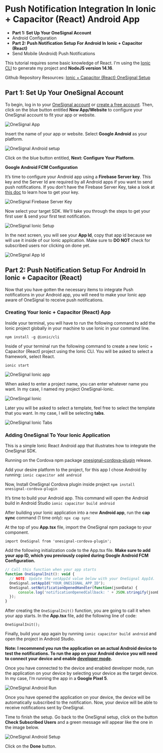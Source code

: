 # Push Notification Integration In Ionic + Capacitor (React) Android App

- **Part 1: Set Up Your OneSignal Account**
- Android Configuration
- **Part 2: Push Notification Setup For Android In Ionic + Capacitor (React)**
- Send Mobile (Android) Push Notifications

This tutorial requires some basic knowledge of React. I'm using the [Ionic CLI](https://ionicframework.com/docs/cli) to generate my project and **NodeJS version 14.16**.

Github Repository Resources: [Ionic + Capacitor (React) OneSignal Setup](https://github.com/OneSignalDevelopers/OneSignal-Ionic-Capacitor-React-Android-Sample)

## Part 1: Set Up Your OneSignal Account

To begin, log in to your [OneSignal account](https://onesignal.com/) or [create a free account](https://app.onesignal.com/signup). Then, click on the blue button entitled **New App/Website** to configure your OneSignal account to fit your app or website.

![OneSignal App](https://lh5.googleusercontent.com/Ebl1JmOEJM1HyO4yq_XHLlh9Db6XcOSLmu0BGhj5ja08nNxLYNjNHruf84bStnCCioe5qDcpUd-OkDtAgcqUQVdXxRHDTxzLriRlAiARZvn94BLokXSRlmip31XMahDBNFGIYjG3)

Insert the name of your app or website. Select **Google Android** as your platform.

![OneSignal Android setup](https://lh4.googleusercontent.com/SlEfsntRb7J0y0JgSdQ5rcEoVm1w19j5Od3p6EPI6sIC0r-lksC-A1mpmkmeYwPOmYwb62MhvFY2ep0vpR-Z7ASG59VYKh9_y2J_M1T_lNbtEi4rrRXXRDRvvYYE0muG5wl-8G_B)

Click on the blue button entitled, **Next: Configure Your Platform**.

**Google Android FCM Configuration**

It’s time to configure your Android app using a **Firebase Server key**. This key and the Server Id are required by all Android apps if you want to send push notifications. If you don’t have the Firebase Server Key, take a look at [this doc](https://documentation.onesignal.com/docs/generate-a-google-server-api-key) to learn how to get your key.

![OneSignal Firebase Server Key](https://lh4.googleusercontent.com/ik5SwHcH5x3nKswqxXDmvmr6cPnb0e_-IV9CZH1-Iu5xxzK9yF4S5V2I--Nfs5rJ5FTAI6AtweUFtPi9gb5hOx2YdiWXr8tF0nu9qzsLsgXTEwLgY3HnbEBN_RBTQvKk2-rodQl9)

Now select your target SDK. We'll take you through the steps to get your first user & send your first test notification.

![OneSignal Ionic Setup](https://lh3.googleusercontent.com/qfldf1uKZMGFkeDD2yZA4sjKqzFNgPOS9kM5MyNK0ki-hxJUjZsAE1AHlPmhPY7xb85XXy-LtWBeyMqWuh8Uoho1WNI2IG1KPf8P_1t58Fe61Cpa_ggatx-yRkkFidFpVT1ufhn4)

In the next screen, you will see your **App Id**, copy that app id because we will use it inside of our Ionic application. Make sure to **DO NOT** check for subscribed users nor clicking on done yet.

![OneSignal App Id](https://lh3.googleusercontent.com/dK7TxCGbAMSRxfMvl5ellSW_E-qgjLPXvvPMWS4LUo1cZVc7B0vAdVXiv-m5njZ7osETrAkjLiszeETY62B826NVVSYtYIV1q8Sv9ddxxFj4e-0pNROsDEYUwRduvRsWj-FHLb9X)

## Part 2: Push Notification Setup For Android In Ionic + Capacitor (React)

Now that you have gotten the necessary items to integrate Push notifications in your Android app, you will need to make your Ionic app aware of OneSignal to receive push notifications.

### Creating Your Ionic + Capacitor (React) App

Inside your terminal, you will have to run the following command to add the Ionic project globally in your machine to use Ionic in your command line.

```shell
npm install -g @ionic/cli
```

Inside of your terminal run the following command to create a new Ionic + Capacitor (React) project using the Ionic CLI. You will be asked to select a framework, select React.

```shell
ionic start
```

![OneSignal Ionic app](https://lh6.googleusercontent.com/esfBfrFeTz6IeXvYoHxxft1O2z8BdeLVWNvGBnPRfgxymZVHRIZqHsZ-K8KitvSyWa77do2Zgw9d8X3k_3Uwt0t1PmIUu3ImEO_g4a-Hp2F7n2qajQc3PvKmOMkvzZdVkmds1HiZ)

When asked to enter a project name, you can enter whatever name you want. In my case, I named my project ​​OneSignal-Ionic.

![OneSingal Ionic ](https://lh4.googleusercontent.com/q03rLlgD5WO4DN912G01alEYnjTMhsw5Z1Ow3FfNXyQAW5JjOGbgkI3-hbDp-j4XWmWlY9VrqQAsoy0X6dvDWI9YcnKUiBE7TWXSJPZlNByQLh-cgtEpGam_BlTlgOyx5RBzuIFu)

Later you will be asked to select a template, feel free to select the template that you want. In my case, I will be selecting **tabs**.

![OneSignal Ionic Tabs](https://lh4.googleusercontent.com/NGkzTmvU7YA-qNfDECwTVJx1OA3qMS8xLLITMaXj1XeZv1fk8gUmkR11bV9RBDn_1q2iuNXQH3xhH9BUivI2B9SAoLx2XseEhLjxO312NGqt8znG1kqQtg8nbWXV9KT9J4u2RSMl)

### Adding OneSignal To Your Ionic Application

This is a simple Ionic React Android app that illustrates how to integrate the OneSignal SDK.

Running on the Cordova npm package [onesignal-cordova-plugin](https://documentation.onesignal.com/docs/step-by-step-cordova-2x-to-300-upgrade-guide) release.

Add your desire platform to the project, for this app I chose Android by running: `ionic capacitor add android`

Now, Install OneSignal Cordova plugin inside project `npm install onesignal-cordova-plugin`

It’s time to build your Android app. This command will open the Android build in Android Studio `ionic capacitor build android`

After building your Ionic application into a new **Android app**, run the **cap sync** command (1 time only): `npx cap sync`

At the top of you **App.tsx** file, import the OneSignal npm package to your component.

`import OneSignal from 'onesignal-cordova-plugin';`

Add the following initialization code to the App.tsx file. **Make sure to add your app ID, which you previously copied during Google Android FCM Configuration.**

```javascript
// Call this function when your app starts
function OneSignalInit(): void {
  // NOTE: Update the setAppId value below with your OneSignal AppId.
  OneSignal.setAppId("YOUR_ONESIGNAL_APP_ID");
  OneSignal.setNotificationOpenedHandler(function(jsonData) {
      console.log('notificationOpenedCallback: ' + JSON.stringify(jsonData));
  });
}
```
After creating the `OneSignalInit()` function, you are going to call it when your app starts. In the **App.tsx** file, add the following line of code:

`OneSignalInit();`

Finally, build your app again by running `ionic capacitor build android` and open the project in Android Studio.

**Note: I recommend you run the application on an actual Android device to test the notifications. To run the app on your Android device you will need to connect your device and enable [developer mode](https://developer.android.com/studio/debug/dev-options).**

Once you have connected to the device and enabled developer mode, run the application on your device by selecting your device as the target device. In my case, I’m running the app in a **Google Pixel 5**.

![OneSignal Android Run](https://lh6.googleusercontent.com/JWbNLNK3Gt6SbI2RHBAms-o4_PVhXuEr6jsCzLYCtn4VRgnhAnHEmJIrMN1zPhOx8UpTkazZTjXDCIFLVxYqKkEnVlIgEQHsr_BXClvppvtK7l84whahm6XEcc5-FHSe6Mi0Jhsu)

Once you have opened the application on your device, the device will be automatically subscribed to the notification. Now, your device will be able to receive notifications sent by OneSignal.

Time to finish the setup. Go back to the OneSignal setup, click on the button **Check Subscribed Users** and a green message will appear like the one in the image below.

![OneSignal Android Setup](https://lh4.googleusercontent.com/sTOOxfHRrTPyis3ferWfRKPmBu8KgEEhgl_tph_gKdOvEVTXlbekWKfaoeaTuhTWDZXdFjot_CHJ8DkimzvSfDMqwwTazkoa3j3UVtTQxbJjxHrbaynuo_8SJH988gwV3LdQWcFp)

Click on the **Done** button.
